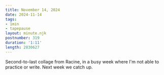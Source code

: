 ```yaml
---
title: November 14, 2024
date: 2024-11-14
tags:
- 1min
- tapepause
layout: minute.njk
postnumber: 319
duration: '1:11'
length: 2830627
---
```

Second-to-last collage from Racine, in a busy week where I'm not able to practice or write. Next week we catch up. 